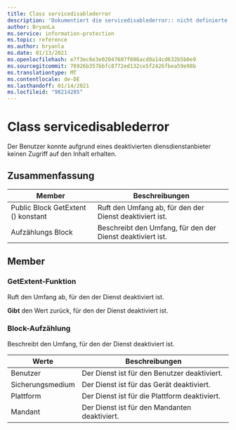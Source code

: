 ```yaml
---
title: Class servicedisablederror
description: 'Dokumentiert die servicedisablederror:: nicht definierte Klasse des Microsoft Information Protection (MIP) SDK.'
author: BryanLa
ms.service: information-protection
ms.topic: reference
ms.author: bryanla
ms.date: 01/13/2021
ms.openlocfilehash: e7f3ec6e3e02047607f696acd0a14cd632b5b0e9
ms.sourcegitcommit: 76926b357bbfc8772ed132ce5f2426fbea59e98b
ms.translationtype: MT
ms.contentlocale: de-DE
ms.lasthandoff: 01/14/2021
ms.locfileid: "98214285"
---
```

# <a name="class-servicedisablederror"></a>Class servicedisablederror 
Der Benutzer konnte aufgrund eines deaktivierten diensdienstanbieter keinen Zugriff auf den Inhalt erhalten.
  
## <a name="summary"></a>Zusammenfassung
 Member                        | Beschreibungen                                
--------------------------------|---------------------------------------------
Public Block GetExtent () konstant  |  Ruft den Umfang ab, für den der Dienst deaktiviert ist.
Aufzählungs Block  |  Beschreibt den Umfang, für den der Dienst deaktiviert ist.
  
## <a name="members"></a>Member
  
### <a name="getextent-function"></a>GetExtent-Funktion
Ruft den Umfang ab, für den der Dienst deaktiviert ist.

  
**Gibt** den Wert zurück, für den der Dienst deaktiviert ist.
  
### <a name="extent-enum"></a>Block-Aufzählung

Beschreibt den Umfang, für den der Dienst deaktiviert ist.

 Werte                         | Beschreibungen                                
--------------------------------|---------------------------------------------
Benutzer            | Der Dienst ist für den Benutzer deaktiviert.
Sicherungsmedium            | Der Dienst ist für das Gerät deaktiviert.
Plattform            | Der Dienst ist für die Plattform deaktiviert.
Mandant            | Der Dienst ist für den Mandanten deaktiviert.
